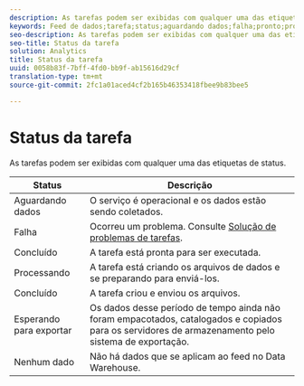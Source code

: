 ```yaml
---
description: As tarefas podem ser exibidas com qualquer uma das etiquetas de status.
keywords: Feed de dados;tarefa;status;aguardando dados;falha;pronto;processamento;concluído;sem dados
seo-description: As tarefas podem ser exibidas com qualquer uma das etiquetas de status.
seo-title: Status da tarefa
solution: Analytics
title: Status da tarefa
uuid: 0058b83f-7bff-4fd0-bb9f-ab15616d29cf
translation-type: tm+mt
source-git-commit: 2fc1a01aced4cf2b165b46353418fbee9b83bee5

---
```



# Status da tarefa

As tarefas podem ser exibidas com qualquer uma das etiquetas de status.

| Status | Descrição |
|---|---|
| Aguardando dados | O serviço é operacional e os dados estão sendo coletados. |
| Falha | Ocorreu um problema. Consulte [Solução de problemas de tarefas](/help/export/analytics-data-feed/jobs-troubleshooting.md). |
| Concluído | A tarefa está pronta para ser executada. |
| Processando | A tarefa está criando os arquivos de dados e se preparando para enviá-los. |
| Concluído | A tarefa criou e enviou os arquivos. |
| Esperando para exportar | Os dados desse período de tempo ainda não foram empacotados, catalogados e copiados para os servidores de armazenamento pelo sistema de exportação. |
| Nenhum dado | Não há dados que se aplicam ao feed no Data Warehouse. |

